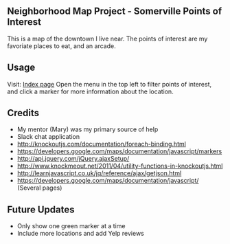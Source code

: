## Neighborhood Map Project - Somerville Points of Interest

This is a map of the downtown I live near. The points of interest are my favoriate places to eat, and an arcade.

## Usage

Visit: [Index page](https://lostandsaved.github.io/Somerville-Points-of-Interest/index.html)
Open the menu in the top left to filter points of interest, and click a marker for more information about the location.

## Credits

* My mentor (Mary) was my primary source of help
* Slack chat application
* http://knockoutjs.com/documentation/foreach-binding.html
* https://developers.google.com/maps/documentation/javascript/markers
* http://api.jquery.com/jQuery.ajaxSetup/
* http://www.knockmeout.net/2011/04/utility-functions-in-knockoutjs.html
* http://learnjavascript.co.uk/jq/reference/ajax/getjson.html
* https://developers.google.com/maps/documentation/javascript/ (Several pages)

## Future Updates

* Only show one green marker at a time
* Include more locations and add Yelp reviews
